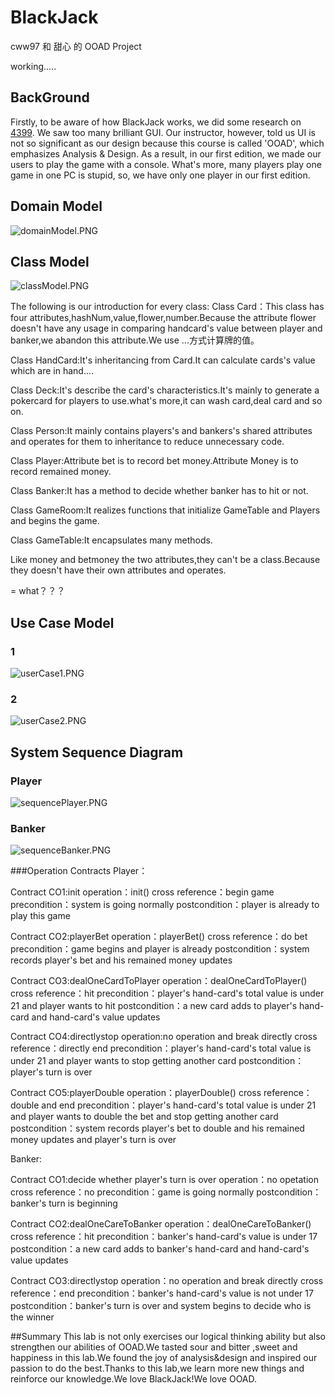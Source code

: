 ﻿# BlackJack

cww97 和 甜心 的 OOAD Project

working.....

## BackGround

Firstly, to be aware of how BlackJack works, we did some research on [4399](www.4399.com). We saw too many brilliant GUI. Our instructor, however, told us UI is not so significant as our design because this course is called 'OOAD', which emphasizes Analysis & Design. As a result, in our first edition, we made our users to play the game with a console. What's more, many players play one game in one PC is stupid, so, we have only one player in our first edition. 

## Domain Model
![domainModel.PNG](docs/pics/domainModel.PNG)

## Class Model
![classModel.PNG](docs/pics/classModel.PNG)

The following is our introduction for every class:
Class Card：This class has four attributes,hashNum,value,flower,number.Because the attribute flower doesn't have any usage in comparing handcard's value between player and banker,we abandon this attribute.We use ...方式计算牌的值。

Class HandCard:It's inheritancing from Card.It can calculate cards's value which are in hand....

Class Deck:It's describe the card's characteristics.It's mainly to generate a pokercard for players to use.what's more,it can wash card,deal card and so on.

Class Person:It mainly contains players's and bankers's shared attributes and operates for them to inheritance to reduce unnecessary code.

Class Player:Attribute bet is to record bet money.Attribute Money is to record remained money.

Class Banker:It has a method to decide whether banker has to hit or not.

Class GameRoom:It realizes functions that initialize GameTable and Players and begins the game.

Class GameTable:It encapsulates many methods.

Like money and betmoney the two attributes,they can't be a class.Because they doesn't have their own attributes and operates.

= what？？？


## Use Case Model

### 1

![userCase1.PNG](docs/pics/userCase1.PNG)

### 2

![userCase2.PNG](docs/pics/userCase2.PNG)

## System Sequence Diagram

### Player

![sequencePlayer.PNG](docs/pics/sequencePlayer.PNG)

### Banker

![sequenceBanker.PNG](docs/pics/sequenceBanker.PNG)

###Operation Contracts
Player：

Contract CO1:init
operation：init()
cross reference：begin game
precondition：system is going normally
postcondition：player is already to play this game

Contract CO2:playerBet
operation：playerBet()
cross reference：do bet
precondition：game begins and player is already
postcondition：system records player's bet and his remained money updates

Contract CO3:dealOneCardToPlayer
operation：dealOneCardToPlayer()
cross reference：hit
precondition：player's hand-card's total value is under 21 and player wants to hit
postcondition：a new card adds to player's hand-card and hand-card's value updates
    
Contract CO4:directlystop
operation:no operation and break directly
cross reference：directly end
precondition：player's hand-card's total value is under 21 and player wants to stop getting another card
postcondition：player's turn is over

Contract CO5:playerDouble
operation：playerDouble()
cross reference：double and end
precondition：player's hand-card's total value is under 21 and player wants to double the bet and stop getting another card
postcondition：system records player's bet to double and his remained money updates and player's turn is over


Banker:

Contract CO1:decide whether player's turn is over
operation：no opetation
cross reference：no 
precondition：game is going normally
postcondition：banker's turn is beginning

Contract CO2:dealOneCareToBanker
operation：dealOneCareToBanker()
cross reference：hit
precondition：banker's hand-card's value is under 17
postcondition：a new card adds to banker's hand-card and hand-card's value updates

Contract CO3:directlystop
operation：no operation and break directly
cross reference：end
precondition：banker's hand-card's value is not under 17
postcondition：banker's turn is over and system begins to decide who is the winner

##Summary
This lab is not only exercises our logical thinking ability but also strengthen our abilities of OOAD.We tasted sour and bitter ,sweet and happiness in this lab.We found the joy of analysis&design and inspired our passion to do the best.Thanks to this lab,we learn more new things and reinforce our knowledge.We love BlackJack!We love OOAD. 